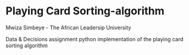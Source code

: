# Playing Card Sorting-algorithm
Mwiza Simbeye - The African Leadersip University

Data &amp; Decisions assignment python implementation of the playing card sorting algorithm

